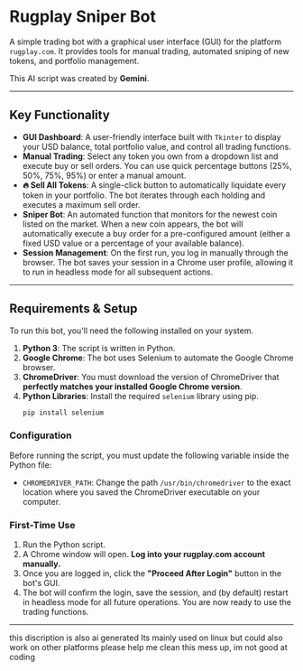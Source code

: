 # Rugplay Sniper Bot

A simple trading bot with a graphical user interface (GUI) for the platform `rugplay.com`. It provides tools for manual trading, automated sniping of new tokens, and portfolio management.

This AI script was created by **Gemini**.

---

## Key Functionality

* **GUI Dashboard**: A user-friendly interface built with `Tkinter` to display your USD balance, total portfolio value, and control all trading functions.
* **Manual Trading**: Select any token you own from a dropdown list and execute buy or sell orders. You can use quick percentage buttons (25%, 50%, 75%, 95%) or enter a manual amount.
* **🔥 Sell All Tokens**: A single-click button to automatically liquidate every token in your portfolio. The bot iterates through each holding and executes a maximum sell order.
* **Sniper Bot**: An automated function that monitors for the newest coin listed on the market. When a new coin appears, the bot will automatically execute a buy order for a pre-configured amount (either a fixed USD value or a percentage of your available balance).
* **Session Management**: On the first run, you log in manually through the browser. The bot saves your session in a Chrome user profile, allowing it to run in headless mode for all subsequent actions.

---

## Requirements & Setup

To run this bot, you'll need the following installed on your system.

1.  **Python 3**: The script is written in Python.
2.  **Google Chrome**: The bot uses Selenium to automate the Google Chrome browser.
3.  **ChromeDriver**: You must download the version of ChromeDriver that **perfectly matches your installed Google Chrome version**.
4.  **Python Libraries**: Install the required `selenium` library using pip.
    ```bash
    pip install selenium
    ```

### Configuration

Before running the script, you must update the following variable inside the Python file:

* `CHROMEDRIVER_PATH`: Change the path `/usr/bin/chromedriver` to the exact location where you saved the ChromeDriver executable on your computer.

### First-Time Use

1.  Run the Python script.
2.  A Chrome window will open. **Log into your rugplay.com account manually.**
3.  Once you are logged in, click the **"Proceed After Login"** button in the bot's GUI.
4.  The bot will confirm the login, save the session, and (by default) restart in headless mode for all future operations. You are now ready to use the trading functions.



-----------------------------------------


this discription is also ai generated
Its mainly used on linux but could also work on other platforms
please help me clean this mess up, im not good at coding
